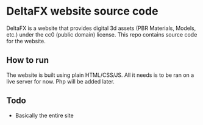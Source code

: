 # DeltaFX website source code

DeltaFX is a website that provides digital 3d assets (PBR Materials, Models, etc.) under the cc0 (public domain) license.
This repo contains source code for the website.

## How to run

The website is built using plain HTML/CSS/JS.
All it needs is to be ran on a live server for now.
Php will be added later.

## Todo

 - Basically the entire site
